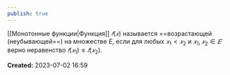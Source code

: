 ```yaml
---
publish: true
---
```



[[Монотонные функции|Функция]] $𝑓(𝑥)$ называется ==возрастающей (неубывающей==) на множестве $E$, если для любых $𝑥_1 < 𝑥_2$ и $𝑥_1 , 𝑥_2 ∈ 𝐸$ верно неравенство $𝑓(𝑥_1) ≤ 𝑓(𝑥_2)$.








**Created:** 2023-07-02 16:59